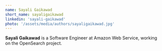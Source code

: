 ```yaml
---
name: Sayali Gaikawad
short_name: sayaligaikawad
linkedin: 'sayali-gaikawad'
photo: '/assets/media/authors/sayaligaikawad.jpg'
---
```


**Sayali Gaikawad** is a Software Engineer at Amazon Web Service, working on the OpenSearch project.